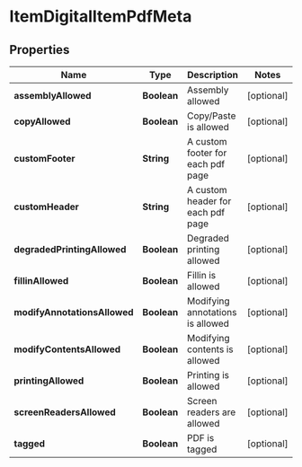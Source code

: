 

# ItemDigitalItemPdfMeta


## Properties

| Name | Type | Description | Notes |
|------------ | ------------- | ------------- | -------------|
|**assemblyAllowed** | **Boolean** | Assembly allowed |  [optional] |
|**copyAllowed** | **Boolean** | Copy/Paste is allowed |  [optional] |
|**customFooter** | **String** | A custom footer for each pdf page |  [optional] |
|**customHeader** | **String** | A custom header for each pdf page |  [optional] |
|**degradedPrintingAllowed** | **Boolean** | Degraded printing allowed |  [optional] |
|**fillinAllowed** | **Boolean** | Fillin is allowed |  [optional] |
|**modifyAnnotationsAllowed** | **Boolean** | Modifying annotations is allowed |  [optional] |
|**modifyContentsAllowed** | **Boolean** | Modifying contents is allowed |  [optional] |
|**printingAllowed** | **Boolean** | Printing is allowed |  [optional] |
|**screenReadersAllowed** | **Boolean** | Screen readers are allowed |  [optional] |
|**tagged** | **Boolean** | PDF is tagged |  [optional] |




